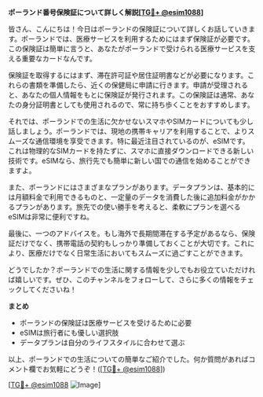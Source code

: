 **ポーランド番号保険証について詳しく解説[[TG💪+ @esim1088](https://t.me/s/esim1088)]**

皆さん、こんにちは！今日はポーランドの保険証について詳しくお話していきます。ポーランドでは、医療サービスを利用するためにはまず保険証が必要です。この保険証は簡単に言うと、あなたがポーランドで受けられる医療サービスを支える重要なカードなんです。

保険証を取得するにはまず、滞在許可証や居住証明書などが必要になります。これらの書類を準備したら、近くの保健局に申請に行きます。申請が受理されると、あなたの個人情報をもとに保険証が発行されます。この保険証は通常、あなたの身分証明書としても使用されるので、常に持ち歩くことをおすすめします。

それでは、ポーランドでの生活に欠かせないスマホやSIMカードについても少し話しましょう。ポーランドでは、現地の携帯キャリアを利用することで、よりスムーズな通信環境を享受できます。特に最近注目されているのが、eSIMです。これは物理的なSIMカードを持たずに、スマホに直接ダウンロードできる新しい技術です。eSIMなら、旅行先でも簡単に新しい国での通信を始めることができますよ。

また、ポーランドにはさまざまなプランがあります。データプランは、基本的には月額料金で利用できるものと、一定量のデータを消費した後に追加料金がかかるプランがあります。旅先での使い勝手を考えると、柔軟にプランを選べるeSIMは非常に便利ですね。

最後に、一つのアドバイスを。もし海外で長期間滞在する予定があるなら、保険証だけでなく、携帯電話の契約もしっかり準備しておくことが大切です。これにより、医療だけでなく日常生活においてもスムーズに過ごすことができます。

どうでしたか？ポーランドでの生活に関する情報を少しでもお役立ていただければ嬉しいです。ぜひ、このチャンネルをフォローして、さらに多くの情報をチェックしてくださいね！

**まとめ**
- ポーランドの保険証は医療サービスを受けるために必要
- eSIMは旅行者にも優しい選択肢
- データプランは自分のライフスタイルに合わせて選ぶ

以上、ポーランドでの生活についての簡単なご紹介でした。何か質問があればコメント欄でお気軽にどうぞ！([[TG💪+ @esim1088](https://t.me/s/esim1088)]) 

[[TG💪+ @esim1088](https://t.me/s/esim1088) ![Image](https://i.postimg.cc/Y0z9fWf4/image.png)]